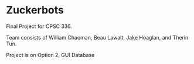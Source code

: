 # Zuckerbots
Final Project for CPSC 336.

Team consists of William Chaoman, Beau Lawalt, Jake Hoaglan, and Therin Tun.

Project is on Option 2, GUI Database
